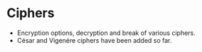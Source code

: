 # Ciphers

- Encryption options, decryption and break of various ciphers.
- César and Vigenére ciphers have been added so far.